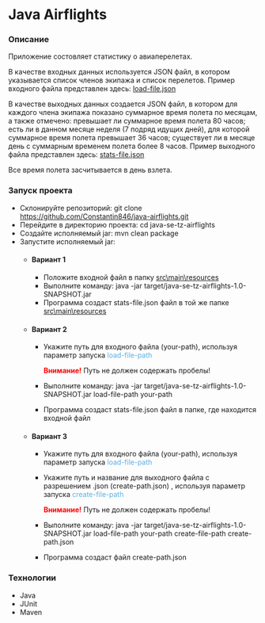 # Java Airflights
### Описание
Приложение состовляет статистику о авиаперелетах.

В качестве входных данных используется JSON файл, 
в котором указывается список членов экипажа и список перелетов.
Пример входного файла представлен здесь: [load-file.json](src\test\resources\load-file.json)

В качестве выходных данных создается JSON файл,
в котором для каждого члена экипажа показано суммарное время полета
по месяцам, а также отмечено: превышает ли суммарное время полета 80 часов;
есть ли в данном месяце неделя (7 подряд идущих дней), для которой суммарное 
время полета превышает 36 часов; существует ли в месяце день с суммарным временем
полета более 8 часов.
Пример выходного файла представлен здесь: [stats-file.json](src\test\resources\stats-file.json)

Все время полета засчитывается в день взлета.

### Запуск проекта
* Склонируйте репозиторий: git clone https://github.com/Constantin846/java-airflights.git
* Перейдите в директорию проекта: cd java-se-tz-airflights
* Создайте исполняемый jar: mvn clean package
* Запустите исполняемый jar:  
  * #### Вариант 1
      + Положите входной файл в папку [src\main\resources](src\main\resources)
      + Выполните команду: java -jar target/java-se-tz-airflights-1.0-SNAPSHOT.jar
      + Программа создаст stats-file.json файл в той же папке [src\main\resources](src\main\resources)
  * #### Вариант 2
    + Укажите путь для входного файла (your-path), используя параметр запуска <span style="color:#59afe1">load-file-path</span>

      **<span style="color:red">Внимание!</span>** Путь не должен содержать пробелы!
    + Выполните команду: java -jar target/java-se-tz-airflights-1.0-SNAPSHOT.jar load-file-path your-path
    + Программа создаст stats-file.json файл в папке, где находится входной файл 
  * #### Вариант 3
    + Укажите путь для входного файла (your-path), используя параметр запуска <span style="color:#59afe1">load-file-path</span>
    + Укажите путь и название для выходного файла с разрешением .json (create-path.json) , используя параметр запуска <span style="color:#59afe1">create-file-path</span>

      **<span style="color:red">Внимание!</span>** Путь не должен содержать пробелы!
    + Выполните команду: java -jar target/java-se-tz-airflights-1.0-SNAPSHOT.jar load-file-path your-path create-file-path create-path.json
    + Программа создаст файл create-path.json

### Технологии
* Java
* JUnit
* Maven